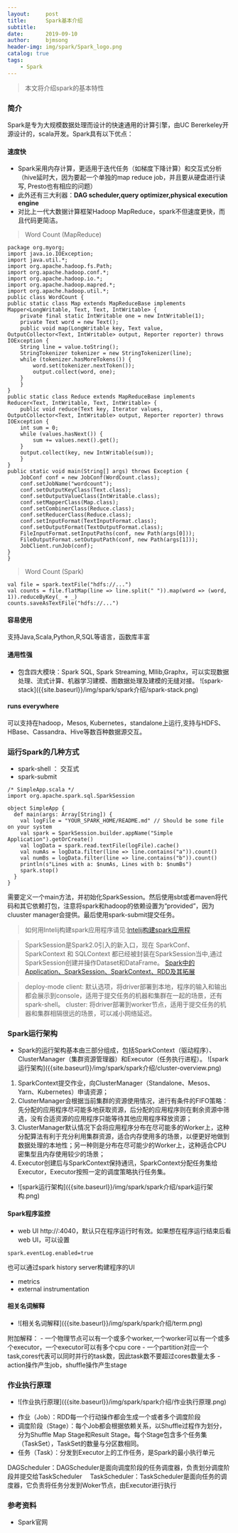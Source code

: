 ```yaml
---
layout:     post
title:      Spark基本介绍
subtitle:   
date:       2019-09-10
author:     bjmsong
header-img: img/spark/Spark_logo.png
catalog: true
tags:
    - Spark
---
```


> 本文将介绍spark的基本特性

### 简介
Spark是专为大规模数据处理而设计的快速通用的计算引擎，由UC Bererkeley开源设计的，scala开发。Spark具有以下优点：
#### 速度快
- Spark采用内存计算，更适用于迭代任务（如梯度下降计算）和交互式分析（hive延时大，因为要起一个单独的map reduce job，并且要从硬盘进行读写, Presto也有相应的问题）
- 此外还有三大利器：**DAG scheduler,query optimizer,physical execution engine**
- 对比上一代大数据计算框架Hadoop MapReduce，spark不但速度更快，而且代码更简洁。

> Word Count (MapReduce)
```
package org.myorg;
import java.io.IOException;
import java.util.*;
import org.apache.hadoop.fs.Path;
import org.apache.hadoop.conf.*;
import org.apache.hadoop.io.*;
import org.apache.hadoop.mapred.*;
import org.apache.hadoop.util.*;
public class WordCount {
public static class Map extends MapReduceBase implements Mapper<LongWritable, Text, Text, IntWritable> {
    private final static IntWritable one = new IntWritable(1);
    private Text word = new Text();
    public void map(LongWritable key, Text value, OutputCollector<Text, IntWritable> output, Reporter reporter) throws IOException {
    String line = value.toString();
    StringTokenizer tokenizer = new StringTokenizer(line);
    while (tokenizer.hasMoreTokens()) {
        word.set(tokenizer.nextToken());
        output.collect(word, one);
    }
    }
}
public static class Reduce extends MapReduceBase implements Reducer<Text, IntWritable, Text, IntWritable> {
    public void reduce(Text key, Iterator values, OutputCollector<Text, IntWritable> output, Reporter reporter) throws IOException {
    int sum = 0;
    while (values.hasNext()) {
        sum += values.next().get();
    }
    output.collect(key, new IntWritable(sum));
    }
}
public static void main(String[] args) throws Exception {
    JobConf conf = new JobConf(WordCount.class);
    conf.setJobName("wordcount");
    conf.setOutputKeyClass(Text.class);
    conf.setOutputValueClass(IntWritable.class);
    conf.setMapperClass(Map.class);
    conf.setCombinerClass(Reduce.class);
    conf.setReducerClass(Reduce.class);
    conf.setInputFormat(TextInputFormat.class);
    conf.setOutputFormat(TextOutputFormat.class);
    FileInputFormat.setInputPaths(conf, new Path(args[0]));
    FileOutputFormat.setOutputPath(conf, new Path(args[1]));
    JobClient.runJob(conf);
}
}
```    

>  Word Count (Spark)       
```
val file = spark.textFile("hdfs://...")
val counts = file.flatMap(line => line.split(" ")).map(word => (word, 1)).reduceByKey(_ + _)
counts.saveAsTextFile("hdfs://...")
```  

#### 容易使用
支持Java,Scala,Python,R,SQL等语言，函数库丰富

#### 通用性强
<ul> 
<li markdown="1"> 
包含四大模块：Spark SQL, Spark Streaming, Mllib,Graphx，可以实现数据处理、流式计算、机器学习建模、图数据处理及建模的无缝对接。
![spark-stack]({{site.baseurl}}/img/spark/spark介绍/spark-stack.png) 
</li> 
</ul> 

#### runs everywhere
可以支持在hadoop，Mesos, Kubernetes，standalone上运行,支持与HDFS、HBase、Cassandra、Hive等数百种数据源交互。

### 运行Spark的几种方式
- spark-shell ： 交互式
- spark-submit

```
/* SimpleApp.scala */
import org.apache.spark.sql.SparkSession

object SimpleApp {
  def main(args: Array[String]) {
    val logFile = "YOUR_SPARK_HOME/README.md" // Should be some file on your system
    val spark = SparkSession.builder.appName("Simple Application").getOrCreate()
    val logData = spark.read.textFile(logFile).cache()
    val numAs = logData.filter(line => line.contains("a")).count()
    val numBs = logData.filter(line => line.contains("b")).count()
    println(s"Lines with a: $numAs, Lines with b: $numBs")
    spark.stop()
  }
}
```

需要定义一个main方法，并初始化SparkSession。然后使用sbt或者maven将代码和其它依赖打包，注意将spark和hadoop的依赖设置为“provided”，因为cluuster manager会提供。最后使用spark-submit提交任务。

>如何用Intelij构建spark应用程序请见:[Intelij构建spark应用程](http://dblab.xmu.edu.cn/blog/1327/)

>SparkSession是Spark2.0引入的新入口，现在 SparkConf、SparkContext 和 SQLContext 都已经被封装在SparkSession当中,通过SparkSession创建并操作Dataset和DataFrame。
>[Spark中的Application、SparkSession、SparkContext、RDD及其拓展](https://segmentfault.com/a/1190000009554236)

>deploy-mode
client: 默认选项，将driver部署到本地，程序的输入和输出都会展示到console，适用于提交任务的机器和集群在一起的场景，还有spark-shell。
cluster: 将driver部署到worker节点，适用于提交任务的机器和集群相隔很远的场景，可以减小网络延迟。

### Spark运行架构 
<ul> 
<li markdown="1"> 
Spark的运行架构基本由三部分组成，包括SparkContext（驱动程序）、ClusterManager（集群资源管理器）和Executor（任务执行进程）。
![spark运行架构]({{site.baseurl}}/img/spark/spark介绍/cluster-overview.png) 
</li> 
</ul> 

1. SparkContext提交作业，向ClusterManager（Standalone、Mesos、Yarn、Kubernetes）申请资源；
2. ClusterManager会根据当前集群的资源使用情况，进行有条件的FIFO策略：先分配的应用程序尽可能多地获取资源，后分配的应用程序则在剩余资源中筛选，没有合适资源的应用程序只能等待其他应用程序释放资源；
3. ClusterManager默认情况下会将应用程序分布在尽可能多的Worker上，这种分配算法有利于充分利用集群资源，适合内存使用多的场景，以便更好地做到数据处理的本地性；另一种则是分布在尽可能少的Worker上，这种适合CPU密集型且内存使用较少的场景；
4. Executor创建后与SparkContext保持通讯，SparkContext分配任务集给Executor，Executor按照一定的调度策略执行任务集。
<ul> 
<li markdown="1"> 
![spark运行架构]({{site.baseurl}}/img/spark/spark介绍/spark运行架构.png) 
</li> 
</ul> 


#### Spark程序监控
- web UI
http://<driver-node>:4040，默认只在程序运行时有效。如果想在程序运行结束后看web UI，可以设置
```
spark.eventLog.enabled=true
```
也可以通过spark history server构建程序的UI
- metrics
- external instrumentation


#### 相关名词解释
<ul> 
<li markdown="1"> 
![相关名词解释]({{site.baseurl}}/img/spark/spark介绍/term.png) 
</li> 
</ul> 
附加解释：
- 一个物理节点可以有一个或多个worker,一个worker可以有一个或多个executor，一个executor可以有多个cpu core
- 一个partition对应一个task,cores代表可以同时并行的task数，因此task数不要超过cores数量太多
- action操作产生job，shuffle操作产生stage


### 作业执行原理
<ul> 
<li markdown="1"> 
![作业执行原理]({{site.baseurl}}/img/spark/spark介绍/作业执行原理.png) 
</li> 
</ul> 

- 作业（Job）：RDD每一个行动操作都会生成一个或者多个调度阶段
- 调度阶段（Stage）：每个Job都会根据依赖关系，以Shuffle过程作为划分，分为Shuffle Map Stage和Result Stage。每个Stage包含多个任务集（TaskSet），TaskSet的数量与分区数相同。
- 任务（Task）：分发到Executor上的工作任务，是Spark的最小执行单元　
 
DAGScheduler：DAGScheduler是面向调度阶段的任务调度器，负责划分调度阶段并提交给TaskScheduler　
TaskScheduler：TaskScheduler是面向任务的调度器，它负责将任务分发到Woker节点，由Executor进行执行　


### 参考资料
- Spark官网



